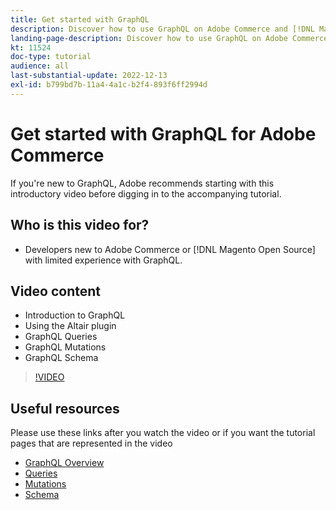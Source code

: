 ```yaml
---
title: Get started with GraphQL
description: Discover how to use GraphQL on Adobe Commerce and [!DNL Magento Open Source]. Learn about using queries, mutations, and schemas.
landing-page-description: Discover how to use GraphQL on Adobe Commerce and [!DNL Magento Open Source]. Learn about using queries, mutations, and schemas.
kt: 11524
doc-type: tutorial
audience: all
last-substantial-update: 2022-12-13
exl-id: b799bd7b-11a4-4a1c-b2f4-893f6ff2994d
---
```

# Get started with GraphQL for Adobe Commerce

If you're new to GraphQL, Adobe recommends starting with this introductory video before digging in to the accompanying tutorial.

## Who is this video for?

* Developers new to Adobe Commerce or [!DNL Magento Open Source] with limited experience with GraphQL.

## Video content

* Introduction to GraphQL
* Using the Altair plugin
* GraphQL Queries
* GraphQL Mutations
* GraphQL Schema

>[!VIDEO](https://video.tv.adobe.com/v/3412302/graphql)

## Useful resources

Please use these links after you watch the video or if you want the tutorial pages that are represented in the video

* [GraphQL Overview](./intro-graphql.md)
* [Queries](./graphql-queries.md)
* [Mutations](./graphql-mutations.md)
* [Schema](./graphql-schema.md)

